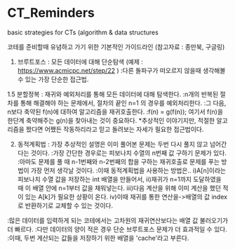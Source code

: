 # CT_Reminders
basic strategies for CTs (algorithm &amp; data structures


코테를 준비할때 유념하고 가기 위한 기본적인 가이드라인 (참고자료 : 종만북, 구글링)



1. 브루트포스 : 모든 데이터에 대해 단순탐색 (예제 : https://www.acmicpc.net/step/22 )
:다른 돌파구가 떠오르지 않을때 생각해볼 수 있는 가장 단순한 접근법.

1.5 분할정복 : 재귀와 예외처리를 통해 모든 데이터에 대해 탐색한다.
:n개의 반복된 절차를 통해 해결해야 하는 문제에서, 절차의 끝인 n=1 의 경우를 예외처리한다.
:그 다음, n보다 축약된 f(n)에 대하여 알고리즘을 재귀호출한다. 
:f(n) = g(f(n)); 여기서 f(n)을 한단계 축약해주는 g(n)을 찾아내는 것이 중요하다.
*추상적인 이야기지만, 적절한 알고리즘을 짰다면 어쨌든 작동하리라고 믿고 돌려보는 자세가 필요한 접근법이다.

2. 동적계획법 : 가장 추상적인 설명은 이미 풀어본 문제는 두번 다시 풀지 않고 넘어간다는 것이다.
:가장 간단한 경우로는 피보나치 수열의 n번째 값 구하기 문제가 있다.
:아마도 문제를 풀 때 n-1번째와 n-2번째의 합을 구하는 재귀호출로 문제를 푸는 방법이 가장 먼저 생각날 것이다.
:이때 동적계획법을 사용하는 방법은..
  i)A[n]이라는 피보나치 수열 값을 저장하는 int 배열을 만들어서,
  ii)재귀가 n=1까지 도달하였을 때 이 배열 안에 n=1부터 값을 채워넣는다.
  iii)다음 계산을 위해 이미 계산을 했던 적이 있는 A[k]가 필요한 상황이 온다.
  iv)이때 재귀를 통한 연산을->배열의 값 index로 반환하기로 교체할 수 있는 것이다.

:많은 데이터를 입력하게 되는 코테에서는 고차원의 재귀연산보다는 배열 값 불러오기가 더 빠르다.
:다만 데이터의 양이 적은 경우 단순 브루트포스 문제가 더 효과적일 수 있다.
:이때, 두번 게산되는 값들을 저장하기 위한 배열을 'cache'라고 부른다.
